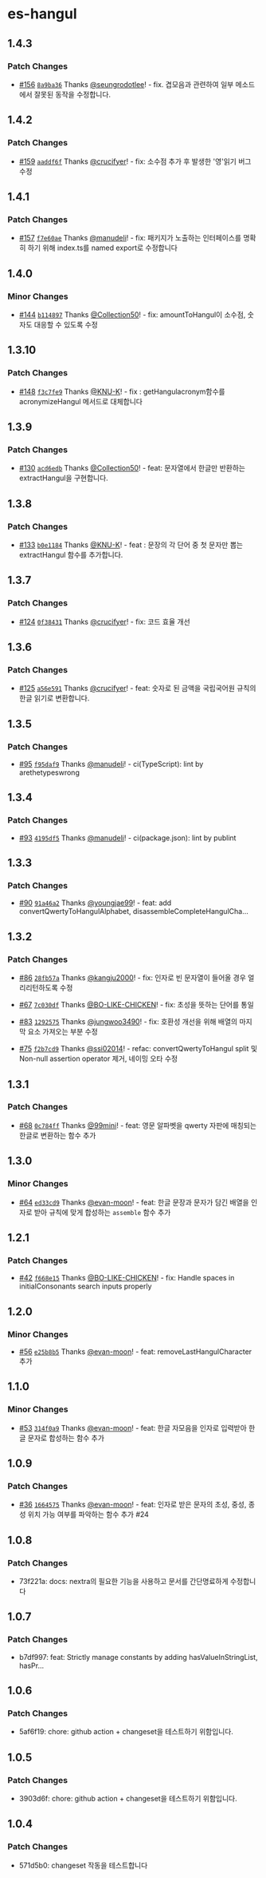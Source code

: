 # es-hangul

## 1.4.3

### Patch Changes

- [#156](https://github.com/toss/es-hangul/pull/156) [`8a9ba36`](https://github.com/toss/es-hangul/commit/8a9ba364aa5debae204028b4b1cf1b2568575c0e) Thanks [@seungrodotlee](https://github.com/seungrodotlee)! - fix. 겹모음과 관련하여 일부 메소드에서 잘못된 동작을 수정합니다.

## 1.4.2

### Patch Changes

- [#159](https://github.com/toss/es-hangul/pull/159) [`aaddf6f`](https://github.com/toss/es-hangul/commit/aaddf6f91a9c82a939cf333d29cdd875b358e8cd) Thanks [@crucifyer](https://github.com/crucifyer)! - fix: 소수점 추가 후 발생한 '영'읽기 버그 수정

## 1.4.1

### Patch Changes

- [#157](https://github.com/toss/es-hangul/pull/157) [`f7e60ae`](https://github.com/toss/es-hangul/commit/f7e60aeca9f315ac1e34eba0a1f8a82f55d79956) Thanks [@manudeli](https://github.com/manudeli)! - fix: 패키지가 노출하는 인터페이스를 명확히 하기 위해 index.ts를 named export로 수정합니다

## 1.4.0

### Minor Changes

- [#144](https://github.com/toss/es-hangul/pull/144) [`b114897`](https://github.com/toss/es-hangul/commit/b1148973e6c2b640ce528fc8ba4b8e2e034b90de) Thanks [@Collection50](https://github.com/Collection50)! - fix: amountToHangul이 소수점, 숫자도 대응할 수 있도록 수정

## 1.3.10

### Patch Changes

- [#148](https://github.com/toss/es-hangul/pull/148) [`f3c7fe9`](https://github.com/toss/es-hangul/commit/f3c7fe9f73138b932af817b8ac925d54c3283151) Thanks [@KNU-K](https://github.com/KNU-K)! - fix : getHangulacronym함수를 acronymizeHangul 메서드로 대체합니다

## 1.3.9

### Patch Changes

- [#130](https://github.com/toss/es-hangul/pull/130) [`acd6edb`](https://github.com/toss/es-hangul/commit/acd6edb1d8aadced517f6b57a49c01152ff19d0a) Thanks [@Collection50](https://github.com/Collection50)! - feat: 문자열에서 한글만 반환하는 extractHangul을 구현합니다.

## 1.3.8

### Patch Changes

- [#133](https://github.com/toss/es-hangul/pull/133) [`b0e1184`](https://github.com/toss/es-hangul/commit/b0e1184204be0cb9f3c13937888c83c8a94e7ca6) Thanks [@KNU-K](https://github.com/KNU-K)! - feat : 문장의 각 단어 중 첫 문자만 뽑는 extractHangul 함수를 추가합니다.

## 1.3.7

### Patch Changes

- [#124](https://github.com/toss/es-hangul/pull/124) [`0f38431`](https://github.com/toss/es-hangul/commit/0f38431ee611cb89c7e121fd02ab34f749a0c386) Thanks [@crucifyer](https://github.com/crucifyer)! - fix: 코드 효율 개선

## 1.3.6

### Patch Changes

- [#125](https://github.com/toss/es-hangul/pull/125) [`a56e591`](https://github.com/toss/es-hangul/commit/a56e5913bec1e0bb6d1462192ee01d14a00449d5) Thanks [@crucifyer](https://github.com/crucifyer)! - feat: 숫자로 된 금액을 국립국어원 규칙의 한글 읽기로 변환합니다.

## 1.3.5

### Patch Changes

- [#95](https://github.com/toss/es-hangul/pull/95) [`f95daf9`](https://github.com/toss/es-hangul/commit/f95daf97d37268923e1c1a482c61d6ad19d31c5c) Thanks [@manudeli](https://github.com/manudeli)! - ci(TypeScript): lint by arethetypeswrong

## 1.3.4

### Patch Changes

- [#93](https://github.com/toss/es-hangul/pull/93) [`4195df5`](https://github.com/toss/es-hangul/commit/4195df54d72f1decbcf6ea27faf525a4f4f66241) Thanks [@manudeli](https://github.com/manudeli)! - ci(package.json): lint by publint

## 1.3.3

### Patch Changes

- [#90](https://github.com/toss/es-hangul/pull/90) [`91a46a2`](https://github.com/toss/es-hangul/commit/91a46a280d7b054a1ac0fb58bfe5ff6aaa05ea33) Thanks [@youngjae99](https://github.com/youngjae99)! - feat: add convertQwertyToHangulAlphabet, disassembleCompleteHangulCha…

## 1.3.2

### Patch Changes

- [#86](https://github.com/toss/es-hangul/pull/86) [`28fb57a`](https://github.com/toss/es-hangul/commit/28fb57aa73466767dd33ec801799180f71c94aae) Thanks [@kangju2000](https://github.com/kangju2000)! - fix: 인자로 빈 문자열이 들어올 경우 얼리리턴하도록 수정

- [#67](https://github.com/toss/es-hangul/pull/67) [`7c030df`](https://github.com/toss/es-hangul/commit/7c030dfb7f8c050b082b3ab3b4f760c39fbe4413) Thanks [@BO-LIKE-CHICKEN](https://github.com/BO-LIKE-CHICKEN)! - fix: 초성을 뜻하는 단어를 통일

- [#83](https://github.com/toss/es-hangul/pull/83) [`1292575`](https://github.com/toss/es-hangul/commit/12925756c20ef26da86dc3c38f3c6608eb0c2176) Thanks [@jungwoo3490](https://github.com/jungwoo3490)! - fix: 호환성 개선을 위해 배열의 마지막 요소 가져오는 부분 수정

- [#75](https://github.com/toss/es-hangul/pull/75) [`f2b7cd9`](https://github.com/toss/es-hangul/commit/f2b7cd9d15f1deebd36c17bf2924f4abfe20467b) Thanks [@ssi02014](https://github.com/ssi02014)! - refac: convertQwertyToHangul split 및 Non-null assertion operator 제거, 네이밍 오타 수정

## 1.3.1

### Patch Changes

- [#68](https://github.com/toss/es-hangul/pull/68) [`0c784ff`](https://github.com/toss/es-hangul/commit/0c784ffadddf0353c8232a6d487f74f63d8695bf) Thanks [@99mini](https://github.com/99mini)! - feat: 영문 알파벳을 qwerty 자판에 매칭되는 한글로 변환하는 함수 추가

## 1.3.0

### Minor Changes

- [#64](https://github.com/toss/es-hangul/pull/64) [`ed33cd9`](https://github.com/toss/es-hangul/commit/ed33cd904decad440c38d6d4d5bbf596c1c552f7) Thanks [@evan-moon](https://github.com/evan-moon)! - feat: 한글 문장과 문자가 담긴 배열을 인자로 받아 규칙에 맞게 합성하는 `assemble` 함수 추가

## 1.2.1

### Patch Changes

- [#42](https://github.com/toss/es-hangul/pull/42) [`f668e15`](https://github.com/toss/es-hangul/commit/f668e15318744e2c0195a826ef0d963de26072cb) Thanks [@BO-LIKE-CHICKEN](https://github.com/BO-LIKE-CHICKEN)! - fix: Handle spaces in initialConsonants search inputs properly

## 1.2.0

### Minor Changes

- [#56](https://github.com/toss/es-hangul/pull/56) [`e25b8b5`](https://github.com/toss/es-hangul/commit/e25b8b5d8b7a5739a66163233779f5cfa7ed8cdb) Thanks [@evan-moon](https://github.com/evan-moon)! - feat: removeLastHangulCharacter 추가

## 1.1.0

### Minor Changes

- [#53](https://github.com/toss/es-hangul/pull/53) [`314f0a9`](https://github.com/toss/es-hangul/commit/314f0a94e49aaa3202d724a0ae5a3cd4574e6bc3) Thanks [@evan-moon](https://github.com/evan-moon)! - feat: 한글 자모음을 인자로 입력받아 한글 문자로 합성하는 함수 추가

## 1.0.9

### Patch Changes

- [#36](https://github.com/toss/es-hangul/pull/36) [`1664575`](https://github.com/toss/es-hangul/commit/16645753056faa9702be5c50f1042618c032b186) Thanks [@evan-moon](https://github.com/evan-moon)! - feat: 인자로 받은 문자의 초성, 중성, 종성 위치 가능 여부를 파악하는 함수 추가 #24

## 1.0.8

### Patch Changes

- 73f221a: docs: nextra의 필요한 기능을 사용하고 문서를 간단명료하게 수정합니다

## 1.0.7

### Patch Changes

- b7df997: feat: Strictly manage constants by adding hasValueInStringList, hasPr…

## 1.0.6

### Patch Changes

- 5af6f19: chore: github action + changeset을 테스트하기 위함입니다.

## 1.0.5

### Patch Changes

- 3903d6f: chore: github action + changeset을 테스트하기 위함입니다.

## 1.0.4

### Patch Changes

- 571d5b0: changeset 작동을 테스트합니다
